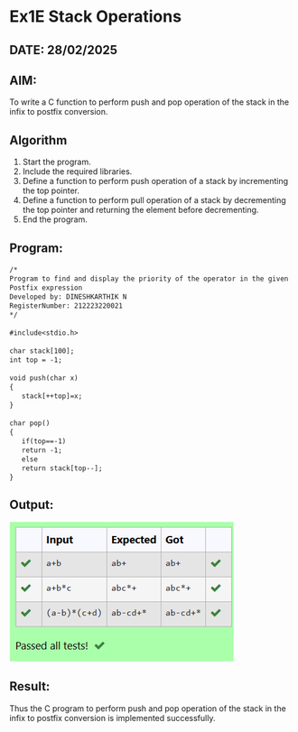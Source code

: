 # Ex1E Stack Operations
## DATE: 28/02/2025
## AIM:
To write a C function to perform push and pop operation of the stack in the infix to postfix conversion.

## Algorithm
1. Start the program.
2. Include the required libraries.
3. Define a function to perform push operation of a stack by incrementing the top pointer.
4. Define a function to perform pull operation of a stack by decrementing the top pointer and returning the element before decrementing.
5. End the program.

## Program:
```
/*
Program to find and display the priority of the operator in the given Postfix expression
Developed by: DINESHKARTHIK N 
RegisterNumber: 212223220021  
*/

#include<stdio.h>

char stack[100];
int top = -1;

void push(char x)
{
   stack[++top]=x;
}

char pop()
{
   if(top==-1)
   return -1;
   else
   return stack[top--];
}
```

## Output:
![1748712490452](image/Ex5-Stack-Operations/1748712490452.png)

## Result:
Thus the C program to perform push and pop operation of the stack in the infix to postfix conversion is implemented successfully.
